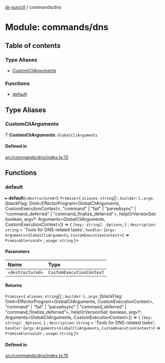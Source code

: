[@-xun/ctl](../README.md) / commands/dns

# Module: commands/dns

## Table of contents

### Type Aliases

- [CustomCliArguments](commands_dns.md#customcliarguments)

### Functions

- [default](commands_dns.md#default)

## Type Aliases

### CustomCliArguments

Ƭ **CustomCliArguments**: `GlobalCliArguments`

#### Defined in

[src/commands/dns/index.ts:13](https://github.com/Xunnamius/xunnctl/blob/b15529f/src/commands/dns/index.ts#L13)

## Functions

### default

▸ **default**(`«destructured»`): `Promise`\<\{ `aliases`: `string`[] ; `builder`: (...`args`: [blackFlag: Omit\<EffectorProgram\<GlobalCliArguments, CustomExecutionContext\>, "command" \| "fail" \| "parseAsync" \| "command\_deferred" \| "command\_finalize\_deferred"\>, helpOrVersionSet: boolean, argv?: Arguments\<GlobalCliArguments, CustomExecutionContext\>]) => \{ `[key: string]`: `_Options`;  } ; `description`: `string` = 'Tools for DNS-related tasks'; `handler`: (`argv`: `Arguments`\<`GlobalCliArguments`, `CustomExecutionContext`\>) => `Promisable`\<`void`\> ; `usage`: `string`  }\>

#### Parameters

| Name | Type |
| :------ | :------ |
| `«destructured»` | `CustomExecutionContext` |

#### Returns

`Promise`\<\{ `aliases`: `string`[] ; `builder`: (...`args`: [blackFlag: Omit\<EffectorProgram\<GlobalCliArguments, CustomExecutionContext\>, "command" \| "fail" \| "parseAsync" \| "command\_deferred" \| "command\_finalize\_deferred"\>, helpOrVersionSet: boolean, argv?: Arguments\<GlobalCliArguments, CustomExecutionContext\>]) => \{ `[key: string]`: `_Options`;  } ; `description`: `string` = 'Tools for DNS-related tasks'; `handler`: (`argv`: `Arguments`\<`GlobalCliArguments`, `CustomExecutionContext`\>) => `Promisable`\<`void`\> ; `usage`: `string`  }\>

#### Defined in

[src/commands/dns/index.ts:15](https://github.com/Xunnamius/xunnctl/blob/b15529f/src/commands/dns/index.ts#L15)
